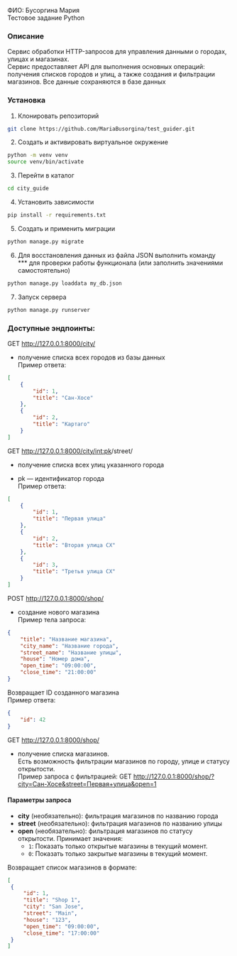 ФИО: Бусоргина Мария  
Тестовое задание Python


### Описание
Сервис обработки HTTP-запросов для управления данными о городах, улицах и магазинах.  
Сервис предоставляет API для выполнения основных операций: получения списков городов и улиц, а также создания и фильтрации магазинов. Все данные сохраняются в базе данных


### Установка
1. Клонировать репозиторий 
```bash
git clone https://github.com/MariaBusorgina/test_guider.git
```
2. Создать и активировать виртуальное окружение 
```bash
python -m venv venv
source venv/bin/activate
```
3. Перейти в каталог
```bash
cd city_guide
```
4. Установить зависимости
```bash
pip install -r requirements.txt
```
5. Создать и применить миграции
```bash
python manage.py migrate
```
6. Для восстановления данных из файла JSON выполнить команду  
*** для проверки работы функционала (или заполнить значениями самостоятельно)
```bash
python manage.py loaddata my_db.json
```
7. Запуск сервера
```bash
python manage.py runserver
```

### Доступные эндпоинты:

GET http://127.0.0.1:8000/city/
- получение списка всех городов из базы данных  
Пример ответа:  
```json
[
    {
        "id": 1,
        "title": "Сан-Хосе"
    },
    {
        "id": 2,
        "title": "Картаго"
    }
]
```

GET http://127.0.0.1:8000/city/<int:pk>/street/
- получение списка всех улиц указанного города
* pk — идентификатор города  
Пример ответа:  
```json
[
    {
        "id": 1,
        "title": "Первая улица"
    },
    {
        "id": 2,
        "title": "Вторая улица СХ"
    },
    {
        "id": 3,
        "title": "Третья улица СХ"
    }
]
```

POST http://127.0.0.1:8000/shop/
- создание нового магазина  
Пример тела запроса:
```json
{
    "title": "Название магазина",
    "city_name": "Название города",
    "street_name": "Название улицы",
    "house": "Номер дома",
    "open_time": "09:00:00",
    "close_time": "21:00:00"
}
```
Возвращает ID созданного магазина  
Пример ответа:
```json
{
    "id": 42  
}
```

GET http://127.0.0.1:8000/shop/
- получение списка магазинов.  
Есть возможность фильтрации магазинов по городу, улице и статусу открытости.  
Пример запроса с фильтрацией: GET http://127.0.0.1:8000/shop/?city=Сан-Хосе&street=Первая+улица&open=1

#### Параметры запроса

- **city** (необязательно): фильтрация магазинов по названию города
- **street** (необязательно): фильтрация магазинов по названию улицы
- **open** (необязательно): фильтрация магазинов по статусу открытости. Принимает значения:
  - `1`: Показать только открытые магазины в текущий момент.
  - `0`: Показать только закрытые магазины в текущий момент.

Возвращает список магазинов в формате:
```json
[
 {
     "id": 1,
     "title": "Shop 1",
     "city": "San Jose",
     "street": "Main",
     "house": "123",
     "open_time": "09:00:00",
     "close_time": "17:00:00"
 }
]
```

